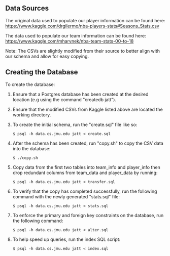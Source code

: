 ## Data Sources
The original data used to populate our player information can be found here:  
https://www.kaggle.com/drgilermo/nba-players-stats#Seasons_Stats.csv

The data used to populate our team information can be found here:  
https://www.kaggle.com/mharvnek/nba-team-stats-00-to-18

Note: The CSVs are slightly modified from their source to better align with our schema and allow for easy copying.

## Creating the Database
To create the database:

1. Ensure that a Postgres database has been created at the desired location (e.g using the command "createdb jatt").

2. Ensure that the modified CSVs from Kaggle listed above are located the working directory.

3. To create the initial schema, run the "create.sql" file like so:

    ```
    $ psql -h data.cs.jmu.edu jatt < create.sql
    ```

4. After the schema has been created, run "copy.sh" to copy the CSV data into the database:
    ```
    $ ./copy.sh
    ```

5. Copy data from the first two tables into team_info and player_info then drop redundant columns from team_data and player_data by running:
    ```
    $ psql -h data.cs.jmu.edu jatt < transfer.sql
    ```


6. To verify that the copy has completed successfully, run the following command with the newly generated "stats.sql" file:

    ```
    $ psql -h data.cs.jmu.edu jatt < stats.sql
    ```

7. To enforce the primary and foreign key constraints on the database, run the following command:

    ```
    $ psql -h data.cs.jmu.edu jatt < alter.sql
    ```

8. To help speed up queries, run the index SQL script:

    ```
    $ psql -h data.cs.jmu.edu jatt < index.sql
    ```



